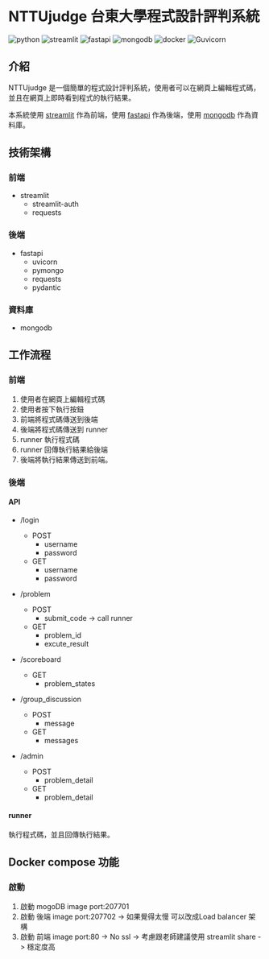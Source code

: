 <!--
 * @Author: hibana2077 hibana2077@gmail.com
 * @Date: 2023-01-14 16:59:36
 * @LastEditors: hibana2077 hibana2077@gmaill.com
 * @LastEditTime: 2023-01-18 08:44:04
 * @FilePath: \NTTU-new-gen-judge-system\README.md
 * @Description: 这是默认设置,请设置`customMade`, 打开koroFileHeader查看配置 进行设置: https://github.com/OBKoro1/koro1FileHeader/wiki/%E9%85%8D%E7%BD%AE
-->
# NTTUjudge 台東大學程式設計評判系統

![python](https://img.shields.io/badge/python-3.10-blue?style=plastic-square&logo=python)
![streamlit](https://img.shields.io/badge/streamlit-1.14.0-FF4B4B?style=plastic-square&logo=streamlit)
![fastapi](https://img.shields.io/badge/fastapi-0.85.1-009688?style=plastic-square&logo=fastapi)
![mongodb](https://img.shields.io/badge/mongodb-4.4.6-47A248?style=plastic-square&logo=mongodb)
![docker](https://img.shields.io/badge/docker-20.10.8-2496ED?style=plastic-square&logo=docker)
![Guvicorn](https://img.shields.io/badge/Guvicorn-0.19.0-499848?style=plastic-square&logo=Gunicorn)

## 介紹

NTTUjudge 是一個簡單的程式設計評判系統，使用者可以在網頁上編輯程式碼，並且在網頁上即時看到程式的執行結果。

本系統使用 [streamlit](https://streamlit.io/) 作為前端，使用 [fastapi](https://fastapi.tiangolo.com/) 作為後端，使用 [mongodb](https://www.mongodb.com/) 作為資料庫。

## 技術架構

### 前端

- streamlit
    - streamlit-auth
    - requests

### 後端

- fastapi
    - uvicorn
    - pymongo
    - requests
    - pydantic

### 資料庫

- mongodb

## 工作流程

### 前端

1. 使用者在網頁上編輯程式碼
2. 使用者按下執行按鈕
3. 前端將程式碼傳送到後端
4. 後端將程式碼傳送到 runner
5. runner 執行程式碼
6. runner 回傳執行結果給後端
7. 後端將執行結果傳送到前端。

### 後端

#### API

- /login
    - POST
        - username
        - password
    - GET
        - username
        - password

- /problem
    - POST
        - submit_code -> call runner
    - GET
        - problem_id
        - excute_result

- /scoreboard
    - GET
        - problem_states

- /group_discussion
    - POST
        - message
    - GET
        - messages

- /admin
    - POST
        - problem_detail
    - GET
        - problem_detail

#### runner

執行程式碼，並且回傳執行結果。


## Docker compose 功能

### 啟動

1. 啟動 mogoDB image port:207701
2. 啟動 後端 image port:207702 -> 如果覺得太慢 可以改成Load balancer 架構
3. 啟動 前端 image port:80 -> No ssl -> 考慮跟老師建議使用 streamlit share -> 穩定度高